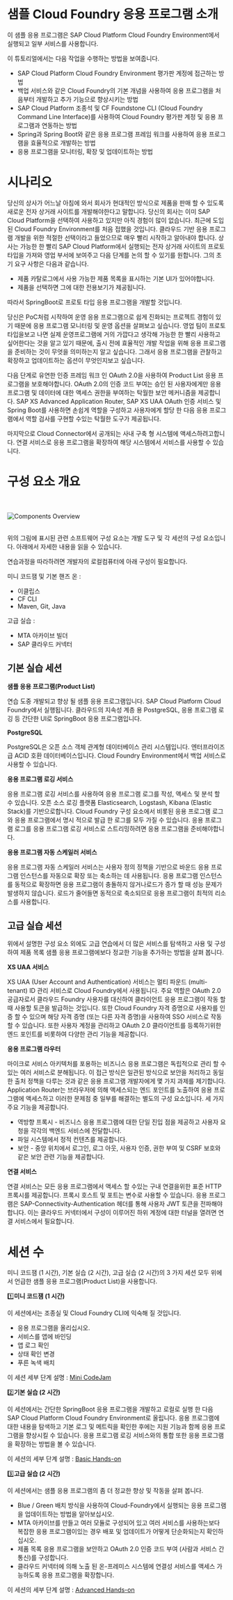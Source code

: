 # 샘플 Cloud Foundry 응용 프로그램 소개
이 샘플 응용 프로그램은 SAP Cloud Platform Cloud Foundry Environment에서 실행되고 일부 서비스를 사용합니다.

이 튜토리얼에서는 다음 작업을 수행하는 방법을 보여줍니다.
* SAP Cloud Platform Cloud Foundry Environment 평가판 계정에 접근하는 방법
* 백업 서비스와 같은 Cloud Foundry의 기본 개념을 사용하여 응용 프로그램을 처음부터 개발하고 추가 기능으로 향상시키는 방법
* SAP Cloud Platform 조종석 및 CF Foundstone CLI (Cloud Foundry Command Line Interface)를 사용하여 Cloud Foundry 평가판 계정 및 응용 프로그램과 연동하는 방법
* Spring과 Spring Boot와 같은 응용 프로그램 프레임 워크를 사용하여 응용 프로그램을 효율적으로 개발하는 방법
* 응용 프로그램을 모니터링, 확장 및 업데이트하는 방법


# 시나리오
당신의 상사가 어느날 아침에 와서 회사가 현대적인 방식으로 제품을 판매 할 수 있도록 새로운 전자 상거래 사이트를 개발해야한다고 말합니다. 당신의 회사는 이미 SAP Cloud Platform을 선택하여 사용하고 있지만 아직 경험이 많이 없습니다. 최근에 도입 된 Cloud Foundry Environment를 처음 접했을 것입니다. 클라우드 기반 응용 프로그램 개발을 위한 적절한 선택이라고 들었으므로 매우 빨리 시작하고 알아내야 합니다. 상사는 가능한 한 빨리 SAP Cloud Platform에서 실행되는 전자 상거래 사이트의 프로토 타입을 가져와 영업 부서에 보여주고 다음 단계를 논의 할 수 있기를 원합니다. 그의 초기 요구 사항은 다음과 같습니다.
* 제품 카탈로그에서 사용 가능한 제품 목록을 표시하는 기본 UI가 있어야합니다.
* 제품을 선택하면 그에 대한 전용보기가 제공됩니다.

따라서 SpringBoot로 프로토 타입 응용 프로그램을 개발할 것입니다.

당신은 PoC처럼 시작하여 운영 응용 프로그램으로 쉽게 진화되는 프로젝트 경험이 있기 때문에 응용 프로그램 모니터링 및 운영 옵션을 살펴보고 싶습니다. 영업 팀이 프로토 타입을보고 나면 실제 운영프로그램에 거의 가깝다고 생각해 가능한 한 빨리 사용하고 싶어한다는 것을 알고 있기 때문에, 출시 전에 효율적인 개발 작업을 위해 응용 프로그램을 준비하는 것이 무엇을 의미하는지 알고 싶습니다. 그래서 응용 프로그램을 관찰하고 확장하고 업데이트하는 옵션이 무엇인지보고 싶습니다.

다음 단계로 유연한 인증 프레임 워크 인 OAuth 2.0을 사용하여 Product List 응용 프로그램을 보호해야합니다. OAuth 2.0의 인증 코드 부여는 승인 된 사용자에게만 응용 프로그램 및 데이터에 대한 액세스 권한을 부여하는 탁월한 보안 메커니즘을 제공합니다. SAP XS Advanced Application Router, SAP XS UAA OAuth 인증 서비스 및 Spring Boot를 사용하면 손쉽게 역할을 구성하고 사용자에게 할당 한 다음 응용 프로그램에서 역할 검사를 구현할 수있는 탁월한 도구가 제공됩니다.

마지막으로 Cloud Connector에서 공개되는 사내 구축 형 시스템에 액세스하려고합니다. 연결 서비스로 응용 프로그램을 확장하여 해당 시스템에서 서비스를 사용할 수 있습니다.


# 구성 요소 개요
<br><br>
![Components Overview](/img/overview_components.png?raw=true)
<br><br>

위의 그림에 표시된 관련 소프트웨어 구성 요소는 개발 도구 및 각 세션의 구성 요소입니다. 아래에서 자세한 내용을 읽을 수 있습니다.

연습과정을 따라하려면 개발자의 로컬컴퓨터에 아래 구성이 필요합니다.

미니 코드잼 및 기본 핸즈 온 :
- 이클립스
- CF CLI
- Maven, Git, Java

고급 실습 :
- MTA 아카이브 빌더
- SAP 클라우드 커넥터


## 기본 실습 세션

**샘플 응용 프로그램(Product List)**

연습 도중 개발되고 향상 될 샘플 응용 프로그램입니다. SAP Cloud Platform Cloud Foundry에서 실행됩니다. 클라우드의 지속성 계층 용 PostgreSQL, 응용 프로그램 로깅 등 간단한 UI로 SpringBoot 응용 프로그램입니다.

**PostgreSQL**

PostgreSQL은 오픈 소스 객체 관계형 데이터베이스 관리 시스템입니다. 엔터프라이즈 급 ACID 호환 데이터베이스입니다. Cloud Foundry Environment에서 백업 서비스로 사용할 수 있습니다.

**응용 프로그램 로깅 서비스**

응용 프로그램 로깅 서비스를 사용하여 응용 프로그램 로그를 작성, 액세스 및 분석 할 수 있습니다. 오픈 소스 로깅 플랫폼 Elasticsearch, Logstash, Kibana (Elastic Stack)를 기반으로합니다. Cloud Foundry 구성 요소에서 비롯된 응용 프로그램 로그와 응용 프로그램에서 명시 적으로 발급 한 로그를 모두 가질 수 있습니다. 응용 프로그램 로그를 응용 프로그램 로깅 서비스로 스트리밍하려면 응용 프로그램을 준비해야합니다.

**응용 프로그램 자동 스케일러 서비스**

응용 프로그램 자동 스케일러 서비스는 사용자 정의 정책을 기반으로 바운드 응용 프로그램 인스턴스를 자동으로 확장 또는 축소하는 데 사용됩니다. 응용 프로그램 인스턴스를 동적으로 확장하면 응용 프로그램이 충돌하지 않거나로드가 증가 할 때 성능 문제가 발생하지 않습니다. 로드가 줄어들면 동적으로 축소되므로 응용 프로그램이 최적의 리소스를 사용합니다.

## 고급 실습 세션

위에서 설명한 구성 요소 외에도 고급 연습에서 더 많은 서비스를 탐색하고 사용 및 구성하여 제품 목록 샘플 응용 프로그램에보다 정교한 기능을 추가하는 방법을 살펴 봅니다.

**XS UAA 서비스**

XS UAA (User Account and Authentication) 서비스는 멀티 파운드 (multi-tenant) ID 관리 서비스로 Cloud Foundry에서 사용됩니다. 주요 역할은 OAuth 2.0 공급자로서 클라우드 Foundry 사용자를 대신하여 클라이언트 응용 프로그램이 작동 할 때 사용할 토큰을 발급하는 것입니다. 또한 Cloud Foundry 자격 증명으로 사용자를 인증 할 수 있으며 해당 자격 증명 (또는 다른 자격 증명)을 사용하여 SSO 서비스로 작동 할 수 있습니다. 또한 사용자 계정을 관리하고 OAuth 2.0 클라이언트를 등록하기위한 엔드 포인트를 비롯하여 다양한 관리 기능을 제공합니다.


**응용 프로그램 라우터**

마이크로 서비스 아키텍처를 포용하는 비즈니스 응용 프로그램은 독립적으로 관리 할 수있는 여러 서비스로 분해됩니다. 이 접근 방식은 일관된 방식으로 보안을 처리하고 동일한 출처 정책을 다루는 것과 같은 응용 프로그램 개발자에게 몇 가지 과제를 제기합니다. Application Router는 브라우저에 의해 액세스되는 엔드 포인트를 노출하여 응용 프로그램에 액세스하고 이러한 문제점 중 일부를 해결하는 별도의 구성 요소입니다. 세 가지 주요 기능을 제공합니다.
- 역방향 프록시 - 비즈니스 응용 프로그램에 대한 단일 진입 점을 제공하고 사용자 요청을 각각의 백엔드 서비스에 전달합니다.
- 파일 시스템에서 정적 컨텐츠를 제공합니다.
- 보안 - 중앙 위치에서 로그인, 로그 아웃, 사용자 인증, 권한 부여 및 CSRF 보호와 같은 보안 관련 기능을 제공합니다.


**연결 서비스**

연결 서비스는 모든 응용 프로그램에서 액세스 할 수있는 구내 연결을위한 표준 HTTP 프록시를 제공합니다. 프록시 호스트 및 포트는 변수로 사용할 수 있습니다. 응용 프로그램은 SAP-Connectivity-Authentication 헤더를 통해 사용자 JWT 토큰을 전파해야합니다. 이는 클라우드 커넥터에서 구성이 이루어진 하위 계정에 대한 터널을 열려면 연결 서비스에서 필요합니다.


# 세션 수

미니 코드잼 (1 시간), 기본 실습 (2 시간), 고급 실습 (2 시간)의 3 가지 세션 모두 위에서 언급한 샘플 응용 프로그램(Product List)을 사용합니다.

:one:**미니 코드잼 (1 시간)**

이 세션에서는 조종실 및 Cloud Foundry CLI에 익숙해 질 것입니다.
- 응용 프로그램을 올리십시오.
- 서비스를 앱에 바인딩
- 앱 로그 확인
- 상태 확인 변경
- 푸른 녹색 배치

이 세션 세부 단계 설명 : [Mini CodeJam](/exercises/basic-codeJam)

:two:**기본 실습 (2 시간)**

이 세션에서는 간단한 SpringBoot 응용 프로그램을 개발하고 로컬로 실행 한 다음 SAP Cloud Platform Cloud Foundry Environment로 올립니다. 응용 프로그램에 대한 내용을 탐색하고 기본 로그 및 메트릭을 확인한 후에는 지원 기능과 함께 응용 프로그램을 향상시킬 수 있습니다. 응용 프로그램 로깅 서비스와의 통합 또한 응용 프로그램을 확장하는 방법을 볼 수 있습니다.

이 세션의 세부 단계 설명 : [Basic Hands-on](exercises/basic-hands-on)

:three:**고급 실습 (2 시간)**

이 세션에서는 샘플 응용 프로그램의 좀 더 정교한 향상 및 작동을 살펴 봅니다.
* Blue / Green 배치 방식을 사용하여 Cloud-Foundry에서 실행되는 응용 프로그램을 업데이트하는 방법을 알아보십시오.
* MTA 아카이브를 만들고 여러 모듈로 구성되어 있고 여러 서비스를 사용하는보다 복잡한 응용 프로그램이있는 경우 배포 및 업데이트가 어떻게 단순화되는지 확인하십시오.
* 제품 목록 응용 프로그램을 보안하고 OAuth 2.0 인증 코드 부여 (사람과 서비스 간 통신)를 구성합니다.
* 클라우드 커넥터에 의해 노출 된 온-프레미스 시스템에 연결성 서비스를 액세스 가능하도록 응용 프로그램을 확장합니다.

이 세션의 세부 단계 설명 : [Advanced Hands-on](exercises/advanced-hands-on)
